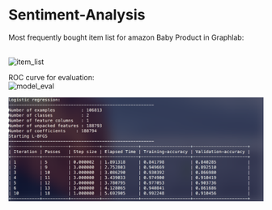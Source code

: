 # Sentiment-Analysis
Most frequently bought item list for amazon Baby Product in Graphlab:

<br>
<img width="654" alt="item_list" src="https://user-images.githubusercontent.com/9628377/47249801-a8525000-d3dd-11e8-8735-21d4d55430ef.png">
<br>

ROC curve for evaluation:
<br>
<img width="953" alt="model_eval" src="https://user-images.githubusercontent.com/9628377/47249804-bacc8980-d3dd-11e8-9085-388374d83136.png">
<br>

<img src="https://github.com/srbhklkrn/Sentiment-Analysis/blob/master/images/Screen%20Shot.png" />
